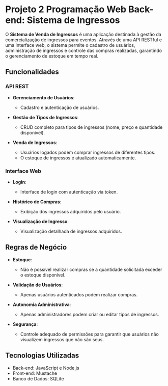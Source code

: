 

# Projeto 2 Programação Web Back-end: Sistema de Ingressos

O **Sistema de Venda de Ingressos** é uma aplicação destinada à gestão da comercialização de ingressos para eventos. Através de uma API RESTful e uma interface web, o sistema permite o cadastro de usuários, administração de ingressos e controle das compras realizadas, garantindo o gerenciamento de estoque em tempo real.

## Funcionalidades

### API REST

- **Gerenciamento de Usuários**: 
  - Cadastro e autenticação de usuários.
  
- **Gestão de Tipos de Ingressos**: 
  - CRUD completo para tipos de ingressos (nome, preço e quantidade disponível).

- **Venda de Ingressos**: 
  - Usuários logados podem comprar ingressos de diferentes tipos.
  - O estoque de ingressos é atualizado automaticamente.

### Interface Web

- **Login**: 
  - Interface de login com autenticação via token.

- **Histórico de Compras**: 
  - Exibição dos ingressos adquiridos pelo usuário.

- **Visualização de Ingresso**: 
  - Visualização detalhada de ingressos adquiridos.

## Regras de Negócio

- **Estoque**: 
  - Não é possível realizar compras se a quantidade solicitada exceder o estoque disponível.
  
- **Validação de Usuários**: 
  - Apenas usuários autenticados podem realizar compras.

- **Autonomia Administrativa**: 
  - Apenas administradores podem criar ou editar tipos de ingressos.

- **Segurança**: 
  - Controle adequado de permissões para garantir que usuários não visualizem ingressos que não são seus.

## Tecnologias Utilizadas
- Back-end: JavaScript e Node.js 
- Front-end: Mustache
- Banco de Dados: SQLite
  
